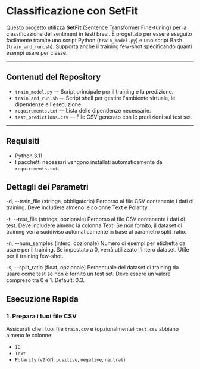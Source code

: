 #  Classificazione con SetFit

Questo progetto utilizza **SetFit** (Sentence Transformer Fine-tuning) per la classificazione del sentiment in testi brevi.
È progettato per essere eseguito facilmente tramite uno script Python (`train_model.py`) e uno script Bash (`train_and_run.sh`).
Supporta anche il training few-shot specificando quanti esempi usare per classe.

---

##  Contenuti del Repository

- `train_model.py` — Script principale per il training e la predizione.
- `train_and_run.sh` — Script shell per gestire l'ambiente virtuale, le dipendenze e l'esecuzione.
- `requirements.txt` — Lista delle dipendenze necessarie.
- `test_predictions.csv` — File CSV generato con le predizioni sul test set.

---

## Requisiti

- Python 3.11
- I pacchetti necessari vengono installati automaticamente da `requirements.txt`.

## Dettagli dei Parametri
-d, --train_file (stringa, obbligatorio)
Percorso al file CSV contenente i dati di training. Deve includere almeno le colonne Text e Polarity.

-t, --test_file (stringa, opzionale)
Percorso al file CSV contenente i dati di test. Deve includere almeno la colonna Text. Se non fornito, il dataset di training verrà suddiviso automaticamente in base al parametro split_ratio.

-n, --num_samples (intero, opzionale)
Numero di esempi per etichetta da usare per il training. Se impostato a 0, verrà utilizzato l'intero dataset. Utile per il training few-shot.

-s, --split_ratio (float, opzionale)
Percentuale del dataset di training da usare come test se non è fornito un test set. Deve essere un valore compreso tra 0 e 1. Default: 0.3.

## Esecuzione Rapida

### 1. Prepara i tuoi file CSV

Assicurati che i tuoi file `train.csv` e (opzionalmente) `test.csv` abbiano almeno le colonne:

- `ID`
- `Text`
- `Polarity` (valori: `positive`, `negative`, `neutral`)



